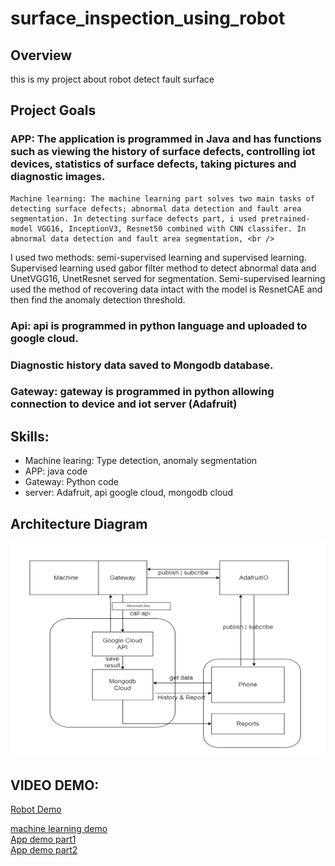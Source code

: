# surface_inspection_using_robot

## Overview
this is my project about robot detect fault surface

## Project Goals
###    APP: The application is programmed in Java and has functions such as viewing the history of surface defects, controlling iot devices, statistics of surface defects, taking pictures and diagnostic images. <br />
    Machine learning: The machine learning part solves two main tasks of detecting surface defects; abnormal data detection and fault area segmentation. In detecting surface defects part, i used pretrained-model VGG16, InceptionV3, Resnet50 combined with CNN classifer. In abnormal data detection and fault area segmentation, <br />
I used two methods: semi-supervised learning and supervised learning. Supervised learning used gabor filter method to detect abnormal data and  UnetVGG16, UnetResnet served for segmentation. Semi-supervised learning used the method of recovering data intact with the model is ResnetCAE and then find the anomaly detection threshold. <br />
###    Api: api is programmed in python language and uploaded to google cloud. <br />
###    Diagnostic history data saved to Mongodb database.  <br />
###    Gateway: gateway is programmed in python allowing connection to device and iot server (Adafruit)  <br />

## Skills:
- Machine learing: Type detection, anomaly segmentation
- APP: java code
- Gateway: Python code
- server: Adafruit, api google cloud, mongodb cloud


## Architecture Diagram
<img src="architecture.png">

## VIDEO DEMO:
[Robot Demo](https://drive.google.com/file/d/1ECRe7Chom5nmzTFUQLVTk-bYeOn25ufL/view?fbclid=IwAR2KAvDHnICtF8WUmtq9JPnaUBbSuJt8P9VtsFLdnxtEuGtJfUAX_MRZ4qU) <br />

[machine learning demo](https://drive.google.com/file/d/1xHsPtSe-SR2vd8JMXqIQzKAyNU4O8YEo/view?usp=sharing) <br />
[App demo part1](https://drive.google.com/file/d/1ht0nrp8S0C03m8fB0qoxKBsNJjI1zblz/view?usp=sharing) <br />
[App demo part2](https://drive.google.com/file/d/1q8-6nw2_a3XFLuBZorohhxvS0G4NeGmu/view?usp=sharing) <br />


